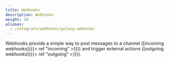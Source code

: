 ```yaml
---
title: Webhooks
description: Webhooks
weight: 20
aliases:
  - /integrate/webhooks/golang-webhook/
---
```


Webhooks provide a simple way to post messages to a channel ([incoming webhooks]({{< ref "incoming" >}})) and trigger external actions ([outgoing webhooks]({{< ref "outgoing" >}})).
